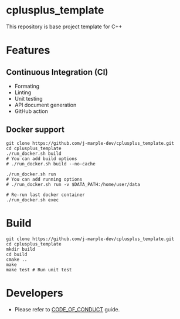 # cplusplus_template
This repository is base project template for C++

# Features
## Continuous Integration (CI)
  - Formating
  - Linting
  - Unit testing
  - API document generation
  - GitHub action

## Docker support
```shell
git clone https://github.com/j-marple-dev/cplusplus_template.git
cd cplusplus_template
./run_docker.sh build
# You can add build options
# ./run_docker.sh build --no-cache

./run_docker.sh run
# You can add running options
# ./run_docker.sh run -v $DATA_PATH:/home/user/data

# Re-run last docker container
./run_docker.sh exec
```

# Build
```shell
git clone https://github.com/j-marple-dev/cplusplus_template.git
cd cplusplus_template
mkdir build
cd build
cmake ..
make
make test # Run unit test
```

# Developers
* Please refer to [CODE_OF_CONDUCT](CODE_OF_CONDUCT.md) guide.
